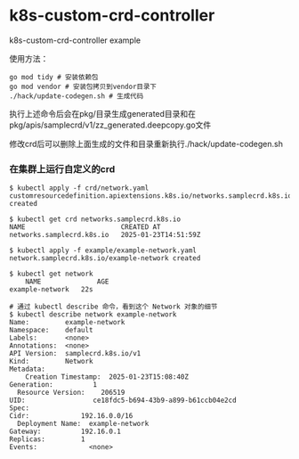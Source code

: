 # k8s-custom-crd-controller
k8s-custom-crd-controller example

使用方法：
 ```
 go mod tidy # 安装依赖包
 go mod vendor # 安装包拷贝到vendor目录下
./hack/update-codegen.sh # 生成代码
```
执行上述命令后会在pkg/目录生成generated目录和在
pkg/apis/samplecrd/v1/zz_generated.deepcopy.go文件

修改crd后可以删除上面生成的文件和目录重新执行./hack/update-codegen.sh
### 在集群上运行自定义的crd
```azure
$ kubectl apply -f crd/network.yaml 
customresourcedefinition.apiextensions.k8s.io/networks.samplecrd.k8s.io created

$ kubectl get crd networks.samplecrd.k8s.io
NAME                        CREATED AT
networks.samplecrd.k8s.io   2025-01-23T14:51:59Z

$ kubectl apply -f example/example-network.yaml
network.samplecrd.k8s.io/example-network created

$ kubectl get network
    NAME              AGE
example-network   22s

# 通过 kubectl describe 命令，看到这个 Network 对象的细节
$ kubectl describe network example-network
Name:         example-network
Namespace:    default
Labels:       <none>
Annotations:  <none>
API Version:  samplecrd.k8s.io/v1
Kind:         Network
Metadata:
    Creation Timestamp:  2025-01-23T15:08:40Z
Generation:          1
  Resource Version:    206519
UID:                 ce18fdc5-b694-43b9-a899-b61ccb04e2cd
Spec:
Cidr:             192.16.0.0/16
  Deployment Name:  example-network
Gateway:          192.16.0.1
Replicas:         1
Events:             <none>
```